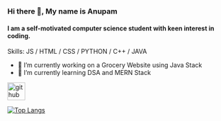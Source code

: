 ### Hi there 👋, My name is Anupam
#### I am a self-motivated computer science student with keen interest in coding.

Skills:  JS / HTML / CSS / PYTHON / C++ / JAVA

- 🔭 I’m currently working on a Grocery Website using Java Stack 
- 🌱 I’m currently learning DSA and MERN Stack 


[<img src='https://cdn.jsdelivr.net/npm/simple-icons@3.0.1/icons/github.svg' alt='github' height='40'>](https://github.com/AnupamBharadwaj012)  

[![Top Langs](https://github-readme-stats.vercel.app/api/top-langs/?username=AnupamBharadwaj012)](https://github.com/anuraghazra/github-readme-stats)

